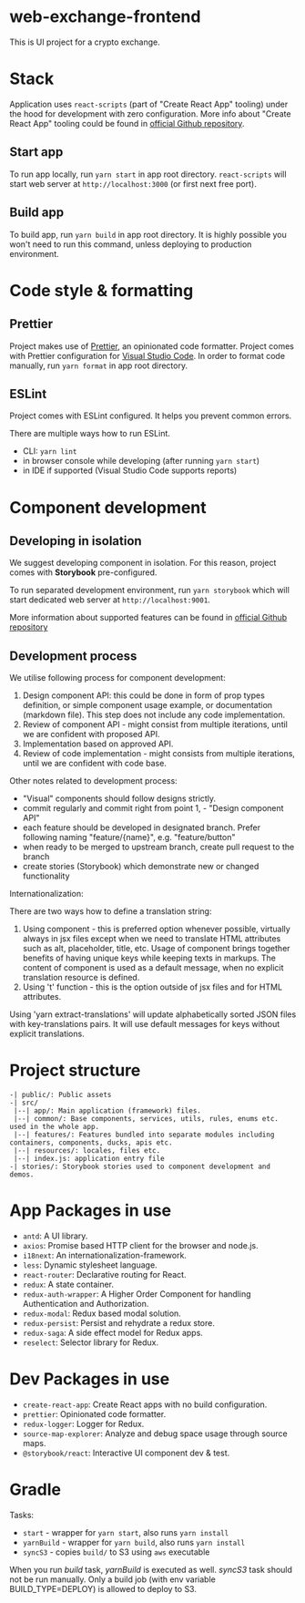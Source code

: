 # web-exchange-frontend

This is UI project for a crypto exchange.

# Stack

Application uses `react-scripts` (part of "Create React App" tooling) under the hood for development with zero configuration. More info about "Create React App" tooling could be found in [official Github repository](https://github.com/facebook/create-react-app).

## Start app

To run app locally, run `yarn start` in app root directory. `react-scripts` will start web server at `http://localhost:3000` (or first next free port).

## Build app

To build app, run `yarn build` in app root directory. It is highly possible you won't need to run this command, unless deploying to production environment.

# Code style & formatting

## Prettier

Project makes use of [Prettier](https://prettier.io/), an opinionated code formatter.
Project comes with Prettier configuration for [Visual Studio Code](https://code.visualstudio.com/).
In order to format code manually, run `yarn format` in app root directory.

## ESLint

Project comes with ESLint configured. It helps you prevent common errors.

There are multiple ways how to run ESLint.

- CLI: `yarn lint`
- in browser console while developing (after running `yarn start`)
- in IDE if supported (Visual Studio Code supports reports)

# Component development

## Developing in isolation

We suggest developing component in isolation. For this reason, project comes with **Storybook** pre-configured.

To run separated development environment, run `yarn storybook` which will start dedicated web server at `http://localhost:9001`.

More information about supported features can be found in [official Github repository](https://github.com/storybooks/storybook)

## Development process

We utilise following process for component development:

1.  Design component API: this could be done in form of prop types definition, or simple component usage example, or documentation (markdown file). This step does not include any code implementation.
2.  Review of component API - might consist from multiple iterations, until we are confident with proposed API.
3.  Implementation based on approved API.
4.  Review of code implementation - might consists from multiple iterations, until we are confident with code base.

Other notes related to development process:

- "Visual" components should follow designs strictly.
- commit regularly and commit right from point 1, - "Design component API"
- each feature should be developed in designated branch. Prefer following naming "feature/{name}", e.g. "feature/button"
- when ready to be merged to upstream branch, create pull request to the branch
- create stories (Storybook) which demonstrate new or changed functionality

Internationalization:

There are two ways how to define a translation string:

1. Using component - this is preferred option whenever possible, virtually always in jsx files except when we need to translate HTML attributes such as alt, placeholder, title, etc. Usage of component brings together benefits of having unique keys while keeping texts in markups. The content of component is used as a default message, when no explicit translation resource is defined.
2. Using 't' function - this is the option outside of jsx files and for HTML attributes.

Using 'yarn extract-translations' will update alphabetically sorted JSON files with key-translations pairs. It will use default messages for keys without explicit translations.

# Project structure

```
-| public/: Public assets
-| src/
 |--| app/: Main application (framework) files.
 |--| common/: Base components, services, utils, rules, enums etc. used in the whole app.
 |--| features/: Features bundled into separate modules including containers, components, ducks, apis etc.
 |--| resources/: locales, files etc.
 |--| index.js: application entry file
-| stories/: Storybook stories used to component development and demos.
```

# App Packages in use

- `antd`: A UI library.
- `axios`: Promise based HTTP client for the browser and node.js.
- `i18next`: An internationalization-framework.
- `less`: Dynamic stylesheet language.
- `react-router`: Declarative routing for React.
- `redux`: A state container.
- `redux-auth-wrapper`: A Higher Order Component for handling Authentication and Authorization.
- `redux-modal`: Redux based modal solution.
- `redux-persist`: Persist and rehydrate a redux store.
- `redux-saga`: A side effect model for Redux apps.
- `reselect`: Selector library for Redux.

# Dev Packages in use

- `create-react-app`: Create React apps with no build configuration.
- `prettier`: Opinionated code formatter.
- `redux-logger`: Logger for Redux.
- `source-map-explorer`: Analyze and debug space usage through source maps.
- `@storybook/react`: Interactive UI component dev & test.

# Gradle

Tasks:

- `start` - wrapper for `yarn start`, also runs `yarn install`
- `yarnBuild` - wrapper for `yarn build`, also runs `yarn install`
- `syncS3` - copies `build/` to S3 using `aws` executable

When you run _build_ task, _yarnBuild_ is executed as well. _syncS3_ task should not be run manually.
Only a build job (with env variable BUILD_TYPE=DEPLOY) is allowed to deploy to S3.
